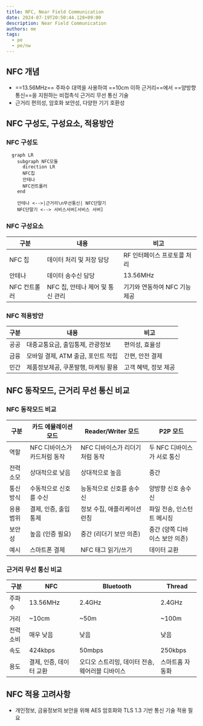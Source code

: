 ```yaml
---
title: NFC, Near Field Communication
date: 2024-07-19T20:50:44.128+09:00
description: Near Field Communication
authors: me
tags: 
  - pe
  - pe/nw 
---
```


## NFC 개념

- ==13.56MHz== 주파수 대역을 사용하여 ==10cm 이하 근거리==에서 ==양방향 통신==을 지원하는 비접촉식 근거리 무선 통신 기술
- 근거리 편의성, 암호화 보안성, 다양한 기기 호환성

## NFC 구성도, 구성요소, 적용방안

### NFC 구성도

```mermaid
  graph LR
    subgraph NFC모듈
      direction LR
      NFC칩
      안테나
      NFC컨트롤러
    end

    안테나 <-->|근거리\n무선통신| NFC단말기
    NFC단말기 <--> 서비스서버[서비스 서버]
```

### NFC 구성요소

| 구분 | 내용 | 비고 |
| --- | --- | --- |
| NFC 칩 | 데이터 처리 및 저장 담당 | RF 인터페이스 프로토콜 처리 |
| 안테나 | 데이터 송수신 담당 | 13.56MHz |
| NFC 컨트롤러  | NFC 칩, 안테나 제어 및 통신 관리 | 기기와 연동하여 NFC 기능 제공 |

### NFC 적용방안

| 구분 | 내용 | 비고 |
| --- | --- | --- |
| 공공 | 대중교통요금, 출입통제, 관광정보 | 편의성, 효율성 |
| 금융 | 모바일 결제, ATM 출금, 포인트 적립 | 간편, 안전 결제 |
| 민간 | 제품정보제공, 쿠폰발행, 마케팅 활용 | 고객 혜택, 정보 제공 |

## NFC 동작모드, 근거리 무선 통신 비교

### NFC 동작모드 비교

| 구분 | 카드 에뮬레이션 모드 | Reader/Writer 모드 | P2P 모드 |
|------|--------------------|-----------------|-------------------|
| 역할  | NFC 디바이스가 카드처럼 동작 | NFC 디바이스가 리더기처럼 동작 | 두 NFC 디바이스가 서로 통신 |
| 전력 소모 | 상대적으로 낮음 | 상대적으로 높음 | 중간 |
| 통신 방식 | 수동적으로 신호를 수신 | 능동적으로 신호를 송수신 | 양방향 신호 송수신 |
| 응용 범위 | 결제, 인증, 출입 통제 | 정보 수집, 애플리케이션 런칭 | 파일 전송, 인스턴트 메시징 |
| 보안성 | 높음 (인증 필요) | 중간 (리더기 보안 의존) | 중간 (양쪽 디바이스 보안 의존) |
| 예시  | 스마트폰 결제 | NFC 태그 읽기/쓰기 | 데이터 교환 |

### 근거리 무선 통신 비교

| 구분 | NFC | Bluetooth | Thread |
| --- | --- | --- | --- |
| 주파수 | 13.56MHz | 2.4GHz  | 2.4GHz |
| 거리 | ~10cm | ~50m | ~100m  |
| 전력소비 | 매우 낮음 | 낮음 | 낮음 |
| 속도 | 424kbps | 50mbps | 250kbps |
| 용도 | 결제, 인증, 데이터 교환 | 오디오 스트리밍, 데이터 전송, 웨어러블 디바이스 | 스마트홈 자동화 |

## NFC 적용 고려사항

- 개인정보, 금융정보의 보안을 위해 AES 암호화와 TLS 1.3 기반 통신 기술 적용 필요
